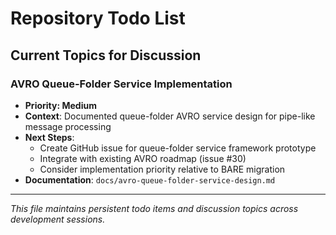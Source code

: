 # Repository Todo List

## Current Topics for Discussion



### AVRO Queue-Folder Service Implementation
- **Priority: Medium**
- **Context**: Documented queue-folder AVRO service design for pipe-like message processing
- **Next Steps**: 
  - Create GitHub issue for queue-folder service framework prototype
  - Integrate with existing AVRO roadmap (issue #30)
  - Consider implementation priority relative to BARE migration
- **Documentation**: `docs/avro-queue-folder-service-design.md`


---

*This file maintains persistent todo items and discussion topics across development sessions.*